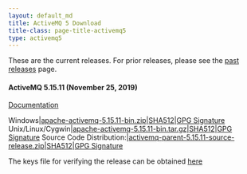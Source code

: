 ```yaml
---
layout: default_md
title: ActiveMQ 5 Download
title-class: page-title-activemq5
type: activemq5
---
```


These are the current releases. For prior releases, please see the [past releases](../../../download-archives) page.

#### ActiveMQ 5.15.11 (November 25, 2019)

[Documentation](../documentation)

Windows|[apache-activemq-5.15.11-bin.zip](http://www.apache.org/dyn/closer.cgi?filename=/activemq/5.15.11/apache-activemq-5.15.11-bin.zip&action=download)|[SHA512](https://www.apache.org/dist/activemq/5.15.11/apache-activemq-5.15.11-bin.zip.sha512)|[GPG Signature](https://www.apache.org/dist/activemq/5.15.11/apache-activemq-5.15.11-bin.zip.asc)
Unix/Linux/Cygwin|[apache-activemq-5.15.11-bin.tar.gz](http://www.apache.org/dyn/closer.cgi?filename=/activemq/5.15.11/apache-activemq-5.15.11-bin.tar.gz&action=download)|[SHA512](https://www.apache.org/dist/activemq/5.15.11/apache-activemq-5.15.11-bin.tar.gz.sha512)|[GPG Signature](https://www.apache.org/dist/activemq/5.15.11/apache-activemq-5.15.11-bin.tar.gz.asc)
Source Code Distribution:|[activemq-parent-5.15.11-source-release.zip](http://www.apache.org/dyn/closer.cgi?path=/activemq/5.15.11/activemq-parent-5.15.11-source-release.zip)|[SHA512](https://www.apache.org/dist/activemq/5.15.11/activemq-parent-5.15.11-source-release.zip.sha512)|[GPG Signature](https://www.apache.org/dist/activemq/5.15.11/activemq-parent-5.15.11-source-release.zip.asc)

The keys file for verifying the release can be obtained [here](https://www.apache.org/dist/activemq/KEYS)
